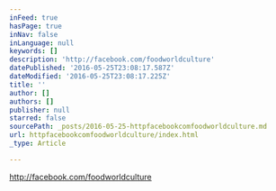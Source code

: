 ```yaml
---
inFeed: true
hasPage: true
inNav: false
inLanguage: null
keywords: []
description: 'http://facebook.com/foodworldculture'
datePublished: '2016-05-25T23:08:17.587Z'
dateModified: '2016-05-25T23:08:17.225Z'
title: ''
author: []
authors: []
publisher: null
starred: false
sourcePath: _posts/2016-05-25-httpfacebookcomfoodworldculture.md
url: httpfacebookcomfoodworldculture/index.html
_type: Article

---
```

http://facebook.com/foodworldculture